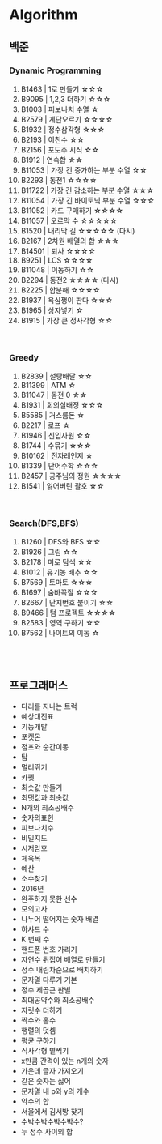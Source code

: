 # Algorithm

## 백준
### Dynamic Programming 

1. B1463 | 1로 만들기 ☆☆☆
2. B9095 | 1,2,3 더하기 ☆☆☆
3. B1003 | 피보나치 수열 ☆
4. B2579 | 계단오르기 ☆☆☆☆
5. B1932 | 정수삼각형 ☆☆☆
6. B2193 | 이친수 ☆☆
7. B2156 | 포도주 시식 ☆☆
8. B1912 | 연속합 ☆☆
9. B11053 | 가장 긴 증가하는 부분 수열 ☆☆
10. B2293 | 동전1 ☆☆☆☆
11. B11722 | 가장 긴 감소하는 부분 수열 ☆☆☆
12. B11054 | 가장 긴 바이토닉 부분 수열 ☆☆☆
13. B11052 | 카드 구매하기 ☆☆☆☆
14. B11057 | 오르막 수 ☆☆☆☆☆
15. B1520 | 내리막 길 ☆☆☆☆☆ (다시)
16. B2167 | 2차원 배열의 합 ☆☆☆
17. B14501 | 퇴사 ☆☆☆☆
18. B9251 | LCS ☆☆☆☆
19. B11048 | 이동하기 ☆☆
20. B2294 | 동전2 ☆☆☆☆ (다시)
21. B2225 | 합분해 ☆☆☆☆
22. B1937 | 욕심쟁이 판다 ☆☆☆
23. B1965 | 상자넣기 ☆
24. B1915 | 가장 큰 정사각형 ☆☆

<br>

### Greedy
1. B2839 | 설탕배달 ☆☆
2. B11399 | ATM ☆
3. B11047 | 동전 0 ☆☆
4. B1931 | 회의실배정 ☆☆☆
5. B5585 | 거스름돈 ☆
6. B2217 | 로프  ☆
7. B1946 | 신입사원 ☆☆
8. B1744 | 수묶기 ☆☆☆
9. B10162 | 전자레인지 ☆
10. B1339 | 단어수학 ☆☆☆
11. B2457 | 공주님의 정원 ☆☆☆☆
12. B1541 |  잃어버린 괄호 ☆☆


<br> 

### Search(DFS,BFS)
1. B1260 | DFS와 BFS ☆☆
2. B1926 | 그림 ☆☆
3. B2178 | 미로 탐색 ☆☆
4. B1012 | 유기농 배추 ☆☆
5. B7569 | 토마토 ☆☆☆
6. B1697 | 숨바꼭질 ☆☆☆
7. B2667 | 단지번호 붙이기 ☆☆
8. B9466 | 텀 프로젝트 ☆☆☆☆
9. B2583 | 영역 구하기 ☆☆
10. B7562 | 나이트의 이동 ☆


<br><br>



## 프로그래머스
- 다리를 지나는 트럭
- 예상대진표
- 기능개발 
- 포켓몬
- 점프와 순간이동
- 탑
- 멀리뛰기
- 카펫
- 최솟값 만들기
- 최댓값과 최솟값
- N개의 최소공배수
- 숫자의표현
- 피보나치수
- 비밀지도
- 시저암호
- 체육복
- 예산
- 소수찾기
- 2016년
- 완주하지 못한 선수
- 모의고사
- 나누어 떨어지는 숫자 배열
- 하샤드 수
- K 번째 수
- 핸드폰 번호 가리기
- 자연수 뒤집어 배열로 만들기
- 정수 내림차순으로 배치하기
- 문자열 다루기 기본
- 정수 제곱근 판별
- 최대공약수와 최소공배수
- 자릿수 더하기
- 짝수와 홀수
- 행렬의 덧셈
- 평균 구하기
- 직사각형 별찍기
- x만큼 간격이 있는 n개의 숫자
- 가운데 글자 가져오기
- 같은 숫자는 싫어
- 문자열 내 p와 y의 개수
- 약수의 합
- 서울에서 김서방 찾기
- 수박수박수박수박수?
- 두 정수 사이의 합

